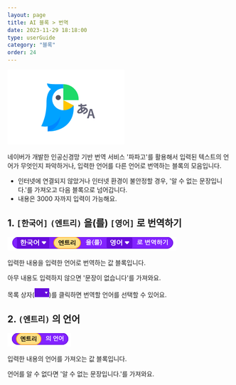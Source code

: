 ```yaml
---
layout: page
title: AI 블록 > 번역
date: 2023-11-29 18:18:00
type: userGuide
category: "블록"
order: 24
---
```


![translate](images/card/translate.png)

네이버가 개발한 인공신경망 기반 번역 서비스 '파파고'를 활용해서 입력된 텍스트의 언어가 무엇인지 파악하거나, 입력한 언어를 다른 언어로 번역하는 블록의 모음입니다.
+ 인터넷에 연결되지 않았거나 인터넷 환경이 불안정할 경우, '알 수 없는 문장입니다.'를 가져오고 다음 블록으로 넘어갑니다.
+ 내용은 3000 자까지 입력이 가능해요.

## 1. `[한국어]` `(엔트리)` 을(를) `[영어]` 로 번역하기

![block-ai-translation](images/block-ai-translation-01.png)

입력한 내용을 입력한 언어로 번역하는 값 블록입니다.

아무 내용도 입력하지 않으면 '문장이 없습니다'를 가져와요.

목록 상자(<img src="images/icon/dropdown-ai.png" style="zoom:50%;" />)를 클릭하면 번역할 언어를 선택할 수 있어요.


## 2. `(엔트리)` 의 언어

![block-ai-translation](images/block-ai-translation-02.png)

입력한 내용의 언어를 가져오는 값 블록입니다.

언어를 알 수 없다면 '알 수 없는 문장입니다.'를 가져와요.
